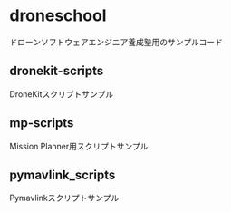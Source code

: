 # droneschool
ドローンソフトウェアエンジニア養成塾用のサンプルコード

## dronekit-scripts
DroneKitスクリプトサンプル

## mp-scripts
Mission Planner用スクリプトサンプル

## pymavlink_scripts
Pymavlinkスクリプトサンプル
